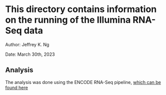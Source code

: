 # This directory contains information on the running of the Illumina RNA-Seq data

Author: Jeffrey K. Ng

Date: March 30th, 2023

## Analysis

The analysis was done using the ENCODE RNA-Seq pipeline, [which can be found here](https://github.com/ENCODE-DCC/rna-seq-pipeline)

